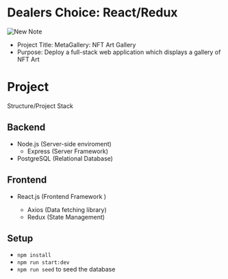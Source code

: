 # Dealers Choice: React/Redux

![New Note](https://user-images.githubusercontent.com/13243146/146323189-6dbc0de1-575e-4d13-a366-9fbbb5f128d4.jpeg)


- Project Title: MetaGallery: NFT Art Gallery
- Purpose: Deploy a full-stack web application which displays a gallery of NFT Art

# Project 
Structure/Project Stack

## Backend

- Node.js (Server-side enviroment)
  - Express (Server Framework)
- PostgreSQL (Relational Database)

## Frontend

- React.js (Frontend Framework )

  - Axios (Data fetching library)
  - Redux (State Management)

## Setup

- `npm install`
- `npm run start:dev`
- `npm run seed` to seed the database
